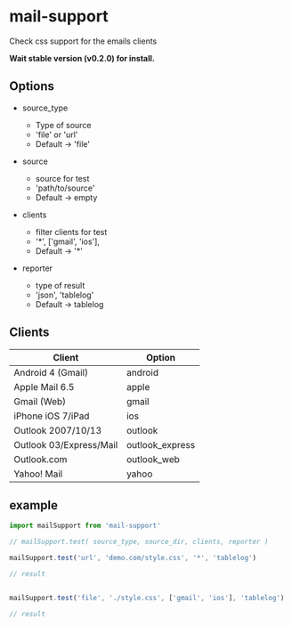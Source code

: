 # mail-support

Check css support for the emails clients

**Wait stable version (v0.2.0) for install.**


## Options

- source_type
  - Type of source
  - 'file' or 'url'
  - Default -> 'file'


- source
  - source for test
  - 'path/to/source'
  - Default -> empty


- clients
  - filter clients for test
  - '*', ['gmail', 'ios'],
  - Default -> '*'


- reporter
  - type of result
  - 'json', 'tablelog'
  - Default -> tablelog


## Clients

| Client | Option |
| - | - |
| Android 4 (Gmail) | android |
| Apple Mail 6.5 | apple |
| Gmail (Web) | gmail |
| iPhone iOS 7/iPad | ios |
| Outlook 2007/10/13 | outlook |
| Outlook 03/Express/Mail | outlook_express |
| Outlook.com | outlook_web |
| Yahoo! Mail | yahoo |


## example

```js
import mailSupport from 'mail-support'

// mailSupport.test( source_type, source_dir, clients, reporter )

mailSupport.test('url', 'demo.com/style.css', '*', 'tablelog')

// result


mailSupport.test('file', './style.css', ['gmail', 'ios'], 'tablelog')

// result

```
